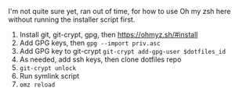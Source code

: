 I'm not quite sure yet, ran out of time, for how to use Oh my zsh here without running the installer script first.

1. Install git, git-crypt, gpg, then https://ohmyz.sh/#install
2. Add GPG keys, then `gpg --import priv.asc`
3. Add GPG key to git-crypt `git-crypt add-gpg-user $dotfiles_id`
4. As needed, add ssh keys, then clone dotfiles repo
5. `git-crypt unlock`
6. Run symlink script
7. `omz reload`
